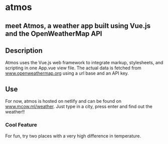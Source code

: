 # atmos
## meet Atmos, a weather app built using Vue.js and the OpenWeatherMap API

## Description
Atmos uses the Vue.js web framework to integrate markup, stylesheets, and scripting in one App.vue view file. The actual data is fetched from www.openweathermap.org using a url base and an API key. 

## Use
For now, atmos is hosted on netlify and can be found on www.mcow.ml/weather. Just type in a city, press enter and find out the weather!!

### Cool Feature
For fun, try two places with a very high difference in temperature.

